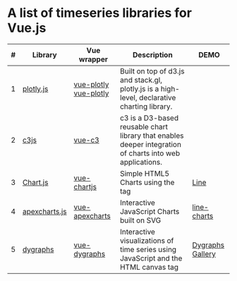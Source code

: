 # A list of timeseries libraries for Vue.js

| # | Library | Vue wrapper | Description | DEMO |
----|----|---- |---- |---- |
| 1 | [plotly.js](https://github.com/plotly/plotly.js) | [vue-plotly](https://github.com/David-Desmaisons/vue-plotly) [vue-plotly](https://github.com/statnett/vue-plotly) | Built on top of d3.js and stack.gl, plotly.js is a high-level, declarative charting library. | |
| 2 | [c3js](https://github.com/c3js/c3) | [vue-c3](https://github.com/chryb/vue-c3) | c3 is a D3-based reusable chart library that enables deeper integration of charts into web applications.  | | 
| 3 | [Chart.js](https://github.com/chartjs/Chart.js) | [vue-chartjs](https://github.com/apertureless/vue-chartjs) | Simple HTML5 Charts using the <canvas> tag | [Line](https://www.chartjs.org/docs/latest/charts/line.html) |
| 4 | [apexcharts.js](https://github.com/apexcharts/apexcharts.js) | [vue-apexcharts](https://github.com/apexcharts/vue-apexcharts) | Interactive JavaScript Charts built on SVG | [line-charts](https://apexcharts.com/javascript-chart-demos/line-charts/) |
| 5 | [dygraphs](https://github.com/danvk/dygraphs) | [vue-dygraphs](https://github.com/fZab/vue-dygraphs) | Interactive visualizations of time series using JavaScript and the HTML canvas tag | [Dygraphs Gallery](http://dygraphs.com/gallery/) |

